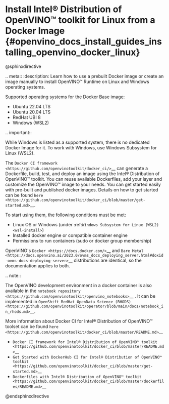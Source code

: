 # Install Intel® Distribution of OpenVINO™ toolkit for Linux from a Docker Image {#openvino_docs_install_guides_installing_openvino_docker_linux}

@sphinxdirective

.. meta::
   :description: Learn how to use a prebuilt Docker image or create an image 
                 manually to install OpenVINO™ Runtime on Linux and Windows operating systems.


Supported operating systems for the Docker Base image: 

- Ubuntu 22.04 LTS
- Ubuntu 20.04 LTS
- RedHat UBI 8
- Windows (WSL2)

.. important::

   While Windows is listed as a supported system, there is no dedicated Docker Image for it. To work with Windows, use Windows Subsystem for Linux (WSL2).

The `Docker CI framework <https://github.com/openvinotoolkit/docker_ci/>`__ can generate a Dockerfile, build, test, and deploy an image using the Intel® Distribution of OpenVINO™ toolkit. You can reuse available Dockerfiles, add your layer and customize the OpenVINO™ image to your needs. You can get started easily with pre-built and published docker images. Details on how to get started can be found `here <https://github.com/openvinotoolkit/docker_ci/blob/master/get-started.md>`__.

To start using them, the following conditions must be met:

- Linux OS or Windows (under :ref:`Windows Subsystem for Linux (WSL2) <wsl-install>`)
- Installed docker engine or compatible container engine
- Permissions to run containers (sudo or docker group membership)

OpenVINO's `Docker <https://docs.docker.com/>`__ and `Bare Metal <https://docs.openvino.ai/2023.0/ovms_docs_deploying_server.html#doxid-ovms-docs-deploying-server>`__ distributions are identical, so the documentation applies to both.

.. note:: 

   The OpenVINO development environment in a docker container is also available in the `notebook repository <https://github.com/openvinotoolkit/openvino_notebooks>`__ . It can be implemented in `OpenShift RedHat OpenData Science (RHODS) <https://github.com/openvinotoolkit/operator/blob/main/docs/notebook_in_rhods.md>`__.

More information about Docker CI for Intel® Distribution of OpenVINO™ toolset can be found `here <https://github.com/openvinotoolkit/docker_ci/blob/master/README.md>`__

* `Docker CI framework for Intel® Distribution of OpenVINO™ toolkit <https://github.com/openvinotoolkit/docker_ci/blob/master/README.md>`__
* `Get Started with DockerHub CI for Intel® Distribution of OpenVINO™ toolkit <https://github.com/openvinotoolkit/docker_ci/blob/master/get-started.md>`__
* `Dockerfiles with Intel® Distribution of OpenVINO™ toolkit <https://github.com/openvinotoolkit/docker_ci/blob/master/dockerfiles/README.md>`__

@endsphinxdirective


